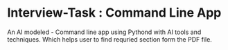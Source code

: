 # Interview-Task : Command Line App
An AI modeled - Command line app using Pythond with AI tools and techniques. Which helps user to find requried section form the PDF file. 
